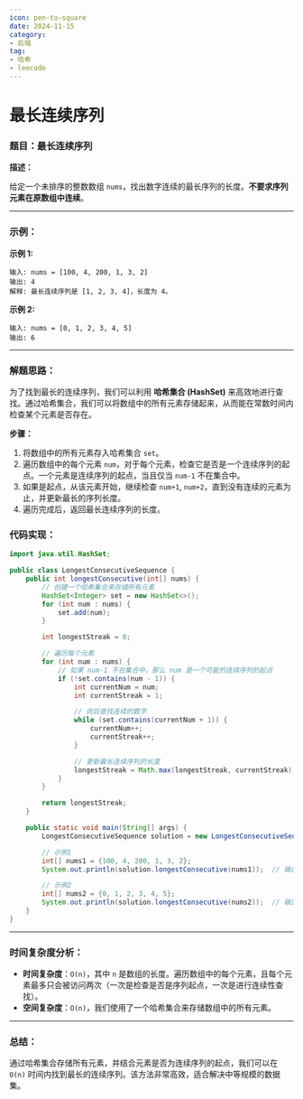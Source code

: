```yaml
---
icon: pen-to-square
date: 2024-11-15
category:
- 后端
tag:
- 哈希
- leecode
---
```

# 最长连续序列

### **题目：最长连续序列**

**描述：**

给定一个未排序的整数数组 `nums`，找出数字连续的最长序列的长度。**不要求序列元素在原数组中连续**。

---

### **示例：**

**示例 1:**
```
输入: nums = [100, 4, 200, 1, 3, 2]
输出: 4
解释: 最长连续序列是 [1, 2, 3, 4]，长度为 4。
```

**示例 2:**
```
输入: nums = [0, 1, 2, 3, 4, 5]
输出: 6
```

---

### **解题思路：**

为了找到最长的连续序列，我们可以利用 **哈希集合 (HashSet)** 来高效地进行查找。通过哈希集合，我们可以将数组中的所有元素存储起来，从而能在常数时间内检查某个元素是否存在。

**步骤：**

1. 将数组中的所有元素存入哈希集合 `set`。
2. 遍历数组中的每个元素 `num`，对于每个元素，检查它是否是一个连续序列的起点。一个元素是连续序列的起点，当且仅当 `num-1` 不在集合中。
3. 如果是起点，从该元素开始，继续检查 `num+1`, `num+2`，直到没有连续的元素为止，并更新最长的序列长度。
4. 遍历完成后，返回最长连续序列的长度。

### **代码实现：**

```java
import java.util.HashSet;

public class LongestConsecutiveSequence {
    public int longestConsecutive(int[] nums) {
        // 创建一个哈希集合来存储所有元素
        HashSet<Integer> set = new HashSet<>();
        for (int num : nums) {
            set.add(num);
        }

        int longestStreak = 0;

        // 遍历每个元素
        for (int num : nums) {
            // 如果 num-1 不在集合中，那么 num 是一个可能的连续序列的起点
            if (!set.contains(num - 1)) {
                int currentNum = num;
                int currentStreak = 1;

                // 向后查找连续的数字
                while (set.contains(currentNum + 1)) {
                    currentNum++;
                    currentStreak++;
                }

                // 更新最长连续序列的长度
                longestStreak = Math.max(longestStreak, currentStreak);
            }
        }

        return longestStreak;
    }

    public static void main(String[] args) {
        LongestConsecutiveSequence solution = new LongestConsecutiveSequence();

        // 示例1
        int[] nums1 = {100, 4, 200, 1, 3, 2};
        System.out.println(solution.longestConsecutive(nums1));  // 输出: 4

        // 示例2
        int[] nums2 = {0, 1, 2, 3, 4, 5};
        System.out.println(solution.longestConsecutive(nums2));  // 输出: 6
    }
}
```

---

### **时间复杂度分析：**

- **时间复杂度**：`O(n)`，其中 `n` 是数组的长度。遍历数组中的每个元素，且每个元素最多只会被访问两次（一次是检查是否是序列起点，一次是进行连续性查找）。
- **空间复杂度**：`O(n)`，我们使用了一个哈希集合来存储数组中的所有元素。

---

### **总结：**

通过哈希集合存储所有元素，并结合元素是否为连续序列的起点，我们可以在 `O(n)` 时间内找到最长的连续序列。该方法非常高效，适合解决中等规模的数据集。

